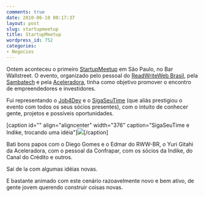 ```yaml
---
comments: true
date: 2010-06-10 00:17:37
layout: post
slug: startupmeetup
title: StartupMeetup
wordpress_id: 752
categories:
- Negocios
---
```


Ontem aconteceu o primeiro [StartupMeetup](http://startupmeetup.com.br/) em São Paulo, no Bar Wallstreet. O evento, organizado pelo pessoal do [ReadWriteWeb Brasil](http://readwriteweb.com.br/), pela [Sambatech](http://www.sambatech.com.br) e pela [Aceleradora](http://aceleradora.net), tinha como objetivo promover o encontro de empreendedores e investidores.

Fui representando o [Job4Dev](http://job4dev.com) e o [SigaSeuTime](http://www.sigaseutime.com.br) (que aliás prestigiou o evento com todos os seus sócios presentes), com o intuito de conhecer gente, projetos e possíveis oportunidades.

[caption id="" align="aligncenter" width="376" caption="SigaSeuTime e Indike, trocando uma idéia"]![](http://farm5.static.flickr.com/4034/4685442764_0d95ccf46b.jpg)[/caption]

Bati bons papos com o Diego Gomes e o Edmar do RWW-BR, o Yuri Gitahi da Aceleradora, com o pessoal da Confrapar, com os sócios da Indike, do Canal do Crédito e outros.

Saí de la com algumas idéias novas.

E bastante animado com este cenário razoavelmente novo e bem ativo, de gente jovem querendo construir coisas novas.
